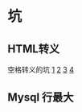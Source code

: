 # 坑
## HTML转义
空格转义的坑
[1](http://stackoverflow.com/questions/5237989/nonbreaking-space)
[2](http://stackoverflow.com/questions/10474124/replacing-spaces-with-nbsp)
[3](http://www.cnblogs.com/ecalf/archive/2012/09/04/unicode.html)
[4](http://blog.csdn.net/caiyiii/article/details/10474693)


## Mysql 行最大
